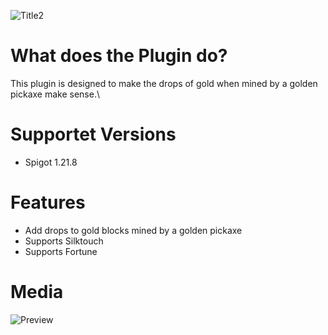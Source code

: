 ![Title2](https://cdn.modrinth.com/data/cached_images/f9c35f291b90d3a3ce84824f4c95365c0b0be263.png)
# What does the Plugin do?
This plugin is designed to make the drops of gold when mined by a golden pickaxe make sense.\
# Supportet Versions
- Spigot 1.21.8

# Features
- Add drops to gold blocks mined by a golden pickaxe
- Supports Silktouch
- Supports Fortune

# Media
![Preview](https://cdn.modrinth.com/data/qLVtJOSl/images/de0f9e6ef4e45b2a052c5c6f3c9dfe4be7de5cfc.gif)
